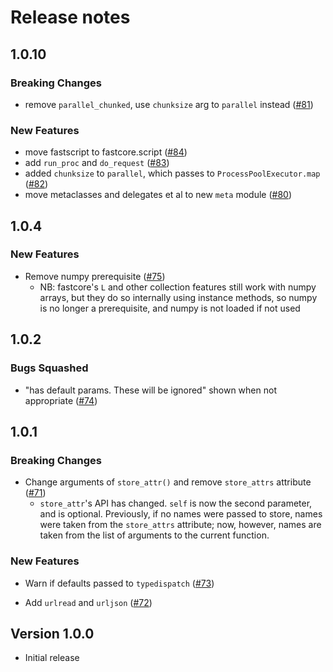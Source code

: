 # Release notes

<!-- do not remove -->

## 1.0.10

### Breaking Changes

- remove `parallel_chunked`, use `chunksize` arg to `parallel` instead ([#81](https://api.github.com/repos/fastai/fastcore/issues/81))

### New Features

- move fastscript to fastcore.script ([#84](https://api.github.com/repos/fastai/fastcore/issues/84))
- add `run_proc` and `do_request` ([#83](https://api.github.com/repos/fastai/fastcore/issues/83))
- added `chunksize` to `parallel`, which passes to `ProcessPoolExecutor.map` ([#82](https://api.github.com/repos/fastai/fastcore/issues/82))
- move metaclasses and delegates et al to new `meta` module ([#80](https://api.github.com/repos/fastai/fastcore/issues/80))

## 1.0.4

### New Features

- Remove numpy prerequisite ([#75](https://api.github.com/repos/fastai/fastcore/issues/75))
  - NB: fastcore's `L` and other collection features still work with numpy
    arrays, but they do so internally using instance methods, so numpy is no longer a
    prerequisite, and numpy is not loaded if not used

## 1.0.2

### Bugs Squashed

- "has default params. These will be ignored" shown when not appropriate ([#74](https://api.github.com/repos/fastai/fastcore/issues/74))

## 1.0.1

### Breaking Changes

- Change arguments of `store_attr()` and remove `store_attrs` attribute ([#71](https://github.com/fastai/fastcore/pull/71))
  - `store_attr`'s API has changed. `self` is now the second parameter, and is optional. Previously, if no names were passed to store,
    names were taken from the `store_attrs` attribute; now, however, names are taken from the list of arguments to the current function.

### New Features

- Warn if defaults passed to `typedispatch` ([#73](https://github.com/fastai/fastcore/pull/73))

- Add `urlread` and `urljson` ([#72](https://github.com/fastai/fastcore/pull/72))

## Version 1.0.0

- Initial release

